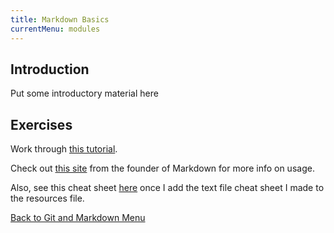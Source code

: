 ```yaml
---
title: Markdown Basics
currentMenu: modules
---
```


## Introduction  

Put some introductory material here

## Exercises  

Work through [this tutorial](http://www.markdowntutorial.com/).

Check out [this site](http://daringfireball.net/projects/markdown/basics) from the founder of Markdown for more info on usage.

Also, see this cheat sheet [here]() once I add the text file cheat sheet I made to the resources file.  

[Back to Git and Markdown Menu](../)